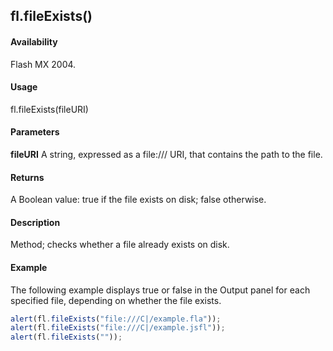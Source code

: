## fl.fileExists()

#### Availability

Flash MX 2004.

#### Usage

fl.fileExists(fileURI)

#### Parameters

**fileURI** A string, expressed as a file:/// URI, that contains the path to the file.

#### Returns

A Boolean value: true if the file exists on disk; false otherwise.

#### Description

Method; checks whether a file already exists on disk.

#### Example

The following example displays true or false in the Output panel for each specified file, depending on whether the file exists.
```javascript
alert(fl.fileExists("file:///C|/example.fla"));
alert(fl.fileExists("file:///C|/example.jsfl"));
alert(fl.fileExists(""));
```